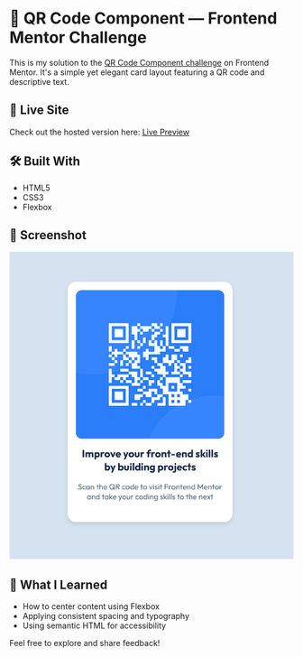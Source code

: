 # 📱 QR Code Component — Frontend Mentor Challenge

This is my solution to the [QR Code Component challenge](https://www.frontendmentor.io/solutions/qr-card-simple-solution-JG_o30KxYS) on Frontend Mentor. It's a simple yet elegant card layout featuring a QR code and descriptive text.

## 🚀 Live Site  
Check out the hosted version here: [Live Preview](https://kakarot26.github.io/QR-Card-FM-Solution/)

## 🛠️ Built With
- HTML5
- CSS3
- Flexbox

## 📸 Screenshot
![QR Code Component Screenshot](docs/images/screenshot.png) 

## 🎯 What I Learned
- How to center content using Flexbox
- Applying consistent spacing and typography
- Using semantic HTML for accessibility

Feel free to explore and share feedback!

